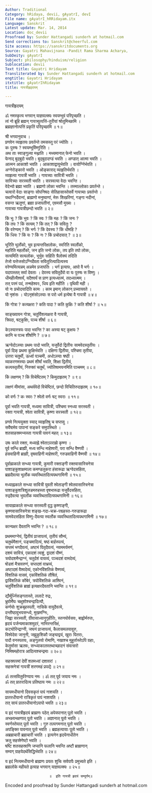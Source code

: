 ```yaml
---
Author: Traditional
Category: hRidaya, devii, gAyatrI, devI
File name: gAyatrI_hRRidayam.itx
Language: Sanskrit
Latest update: Mar. 14, 2014
Location: doc_devii
Proofread by: Sunder Hattangadi sunderh at hotmail.com
Send corrections to: Sanskrit@cheerful.com
Site access: https://sanskritdocuments.org
Source: Gayatri Mahavijnana -Pandit Rama Sharma Acharya,
SubDeity: gAyatrI
Subject: philosophy/hinduism/religion
Sublocation: devii
Text title: Gayatri Hridayam
Transliterated by: Sunder Hattangadi sunderh at hotmail.com
engtitle: Gayatri Hridayam
itxtitle: gAyatrIhRidayam
title: गायत्रीहृइदयम्

---
```

  
 गायत्रीहृदयम्   
  
ॐ नमस्कृत्य भगवान् याज्ञवल्क्यः स्वयम्भुवं परिपृच्छति ।  
त्वं नो ब्रूहि ब्रह्मन् गायत्र्युत्पत्तिं-तुरीयां श्रोतुमिच्छामि ।  
ब्रह्मज्ञानोत्पत्तिं प्रकृतिं परिपृच्छामि ॥ १॥  
  
श्री भगवानुवाच ।  
प्रणवेन व्याहृतयः प्रवर्तन्ते तमसस्तु परं ज्योतिः ।  
कः पुरुषः ? स्वयम्भूर्विष्णुरिति ।  
अथ ताः स्वाङ्गुल्या मथ्नाति । मथ्यमानात् फेनो भवति ।  
फेनाद् बुद्बुदो भवति। बुद्बुदादण्डं भवति । अण्डात् आत्मा भवति ।  
आत्मन आकाशो भवति । आकाशाद्वायुर्भवति । वायोर्ग्निर्भवति ।  
अग्नेरोङ्कारो भवति । ओङ्काराद् व्याहृतिर्भवति ।  
व्याहृत्या गायत्री भवति । गायत्र्याः सावित्री भवति ।  
सावित्र्याः सरस्वती भवति । सरस्वत्या वेदाः भवन्ति ।  
वेदेभ्यो ब्रह्मा भवति । ब्रह्मणो लोका भवन्ति । तस्माल्लोकाः प्रवर्तन्ते ।  
चत्वारो वेदाः साङ्गाः सोपनिषदः सेतिहासास्तेसर्वे गायत्र्याः प्रवर्तन्ते ।  
यथाग्निर्देवानां, ब्राह्मणो मनुष्याणां, मेरुः शिखरिणां, गङ्गा नदीनां,  
वसन्त ऋतूणां, ब्रह्मा प्रजापतीनां, एवमसौ मुख्यः ।  
गायत्र्या गायत्रीछन्दो भवति ॥ २॥  
  
किं भूः ? किं भुवः ? किं स्वः ? किं महः ? किं जनः ?  
किं तपः ? किं सत्यम् ?  किं तत् ? किं सवितुः ?  
किं वरेण्यम् ? किं भर्गः ? किं देवस्य ? किं धीमहि ?  
किं धियः ? किं यः ? किं नः ? किं प्रचोदयात् ? ॥ ३॥  
  
भूरिति भूर्लोको, भुव इत्यन्तरिक्षलोकः, स्वरिति स्वर्लोको,  
महरिति महर्लोको, जन इति जनो लोकः, तप इति तपो लोकः,  
सत्यमिति सत्यलोकः, भूर्भुवः सव्रिति त्रैलोक्यं तदिति  
तेजो यत्तेजसोऽग्निर्देवता सवितुरित्यादित्यस्य  
वरेण्यमित्यन्नम् अन्नमेव प्रजापतिः । भर्ग इत्यापः, आपो वै भर्गः ।  
यदापस्तत् सर्वा देवताः । देवस्य सवितुर्देवो वा यः पुरुषः स विष्णुः ।  
धीमहीत्यैश्वर्यं, यदैश्वर्यं स प्राण इत्यध्यात्मं, तदध्यात्मम् ।  
तत् परमं पदं, तन्महेश्वरः, धिय इति महीति । पृथिवी मही ।  
यो नः प्रचोदयादिति कामः । काम इमान् लोकान् प्रच्यायवते ।  
यो नृशंसः । योऽनृशंसोऽस्याः स परो धर्म इत्येषा वै गायत्री ॥ ४॥  
  
किं गोत्रा ? कत्यक्षरा ? कति पादा ? कति कुक्षिः ? कति शीर्षा ? ॥ ५॥  
  
साङ्ख्यायन गोत्रा, चतुर्विंशत्यक्षरा वै गायत्री,  
त्रिपदा, षट्कुक्षिः, पञ्च शीर्षा ॥ ६॥  
  
केऽस्यास्त्रयः पादा भवन्ति ? का अस्या षट् कुक्षयः ?  
कानि च पञ्च शीर्षाणि ? ॥ ७॥  
  
ऋग्वेदोऽस्याः प्रथमः पादो भवति, यजुर्वेदो द्वितीयः सामवेदस्तृतीयः ।  
पूर्वा दिक् प्रथमा कुक्षिर्भवति । दक्षिणा द्वितीया, पश्चिमा तृतीया,  
उत्तरा चतुर्थी, ऊर्ध्वा पञ्चमी, अधोऽस्याः षष्ठी ।  
व्याकरणमस्याः प्रथमं शीर्षां भवति, शिक्षा द्वितीयं,  
कल्पस्तृतीयं, निरुक्तं चतुर्थं, ज्योतिषामयनमिति पञ्चमम् ॥ ८॥  
  
किं लक्षणम् ? किं विचेष्टितम् ? किमुदाहृतम् ? ॥ ९॥  
  
लक्षणं मीमांसा, अथर्ववेदो विचेष्टितं, छन्दो विचितिरुदाहृतम् ॥ १०॥  
  
को वर्णः ? कः स्वरः ? श्वेतो वर्णः षट् स्वराः ॥ ११॥  
  
पूर्वा भवति गायत्री, मध्यमा सावित्री, पश्चिमा स्नध्या सरस्वती ।  
रक्ता गायत्री, श्वेता सावित्री, कृष्णा सरस्वती ॥ १२॥  
  
प्रणवे नित्ययुक्ता स्याद् व्याहृतिषु च सप्तसु ।  
सर्वेषामेव पापानां सङ्करे समुपस्थिते ।  
शतसाहस्रमभ्यस्ता गायत्री पावनं महत् ॥ १३॥  
  
उषः काले रक्ता, मध्याह्ने श्वेताऽपराह्मे कृष्णा ।  
पूर्व सन्धि ब्राह्मी, मध्य सन्धि माहेश्वरी, परा सन्धि वैष्णवी ।  
हंसवाहिनी ब्राह्मी, वृषवाहिनी माहेश्वरी, गरुडवाहिनी वैष्णवी ॥ १४॥  
  
पूर्वाह्मकाले सन्ध्या गायत्री, कुमारी रक्ताङ्गी रक्तवासास्त्रिनेत्रा  
पाशाङ्कुशाक्षमाला कमण्डलुकरा हंसारूढा ऋग्वेदसहिता,  
ब्रह्मदैवत्या भूर्लोक व्यवस्थितादित्यपथगामिनी ॥ १५॥  
  
मध्याह्नकाले सन्ध्या सावित्री युवती श्वेताङ्गी श्वेतवासास्त्रिनेत्रा  
पाशाङ्कुशत्रिशूलडमरुहस्ता वृषभारूढा यजुर्वेदसहिता,  
रुद्रदैवत्या भुवर्लोक व्यवस्थितादित्यपथगामिनी ॥ १६॥  
  
सायाह्मकाले सन्ध्या सरस्वती वृद्ध कृष्णाङ्गी,  
कृष्णवासास्त्रिनेत्रा शङ्ख-गदा-चक्र-पद्महस्त-गरुडारूढा  
सामवेदसहिता विष्णु-दैवत्या स्वर्लोक व्यवस्थितादित्यपथगामिनी ॥ १७॥  
  
कान्यक्षर दैवतानि भवन्ति ? ॥ १८॥  
  
प्रथममाग्नेयं, द्वितीयं प्राजापत्यं, तृतीयं सौम्यं,  
चतुर्थमैशानं, पङ्चमादित्यं, षष्ठं बार्हस्पत्यं,  
सप्तमं भगदैवत्यं, अष्टमं पितृदैवत्यं, नवममर्यमणं,  
दशमं सावित्रं, एकादशं त्वाष्ट्रं, द्वादशं पौष्णं,  
त्रयोदशमैन्द्राग्नं, चतुर्दशं वायव्यं, पञ्चदशं वामदेव्यं,  
षोडशं मैत्रावरुणं, सप्तदशं वाभ्रव्यं,  
अष्टादशं वैश्वदेव्यं, एकोनविंशतिकं वैष्णव्यं,  
विंशतिकं वासवं, एकविंशतिकं तौषितं,  
द्वाविंशतिकं कौबेरं, त्रयोविंशतिकं आश्विनं,  
चतुर्विंशतिकं ब्राह्मं इत्यक्षरदैवतानि भवन्ति ॥ १९॥  
  
द्यौर्मूर्ध्निसङ्गतास्ते, ललाटे रुद्रः,  
भ्रुवोर्मेघः चक्षुशोश्चन्द्रादित्यौ,  
कर्णयोः शुक्रबृहस्पती, नासिके वायुदैवत्ये,  
दन्तौष्ठावुभयसन्ध्ये, मुखमग्निः,  
जिह्वा सरस्वती, ग्रीवासाध्यानुगृहीतिः, स्तनयोर्वसवः, बाह्वोर्मरुतः,  
हृदयं पर्जन्यमाकाशमुदरं, नाभिरन्तरिक्षं,  
कट्योरिन्द्राग्नी, जघनं प्राजापत्यं, कैलासमलयावूरु,  
विश्वेदेवा जानुनी, जह्नुकुशिकौ जङ्घाद्वयं, खुराः पितराः,  
पादौ वनस्पतयः, अङ्गुलयो रोमाणि, नखाश्च मुहूर्तास्तेऽपि ग्रहाः,  
केतुर्मासा ऋतवः, सन्ध्याकालस्तथाच्छादनं संवत्सरो  
निमिषमहोरात्र आदित्यश्चन्द्रमाः ॥ २०॥  
  
सहस्रपरमां देवीं शतमध्यां दशावरां ।  
सहस्रनेत्रां गायत्रीं शरणमहं प्रपद्ये ॥ २१॥  
  
ॐ तत्सवितुर्वरेण्याय नमः । ॐ तत् पूर्व जयाय नमः ।  
ॐ तत् प्रातरादित्य प्रतिष्ठाय नमः ॥ २२॥  
  
सायमधीयानो दिवसकृतं पापं नाशयति ।  
प्रातरधीयानो रात्रिकृतं पापं नाशयति ।  
तत् सायं प्रातरधीयानोऽपापो भवति ॥ २३॥  
  
य इदं गायत्रीहृदयं ब्राह्मणः पठेत् अपेयपानात् पूतो भवति ।  
अभक्ष्यभक्षणात् पूतो भवति । अज्ञानात् पूतो भवति ।  
स्वर्णस्तेयात् पूतो भवति । गुरु तल्पगमनात् पूतो भवति ।  
अपङ्क्ति पावनात् पूतो भवति । ब्रह्महत्यायाः पूतो भवति ।  
अब्रह्मचारी ब्रह्मचारी भवति । इत्यनेन हृदयेनाधीतेन  
क्रतु सहस्रेणेष्टो भवति ।  
षष्टि शतसहस्राणि जप्यानि फलानि भवन्ति अष्टौ ब्राह्मणान्  
सम्यग् ग्राहयेदर्थसिद्धिर्भवति ॥ २४॥  
  
य इदं नित्यमधीयानो ब्राह्मणः प्रयतः शुचिः सर्वपापैः प्रमुच्यते इति ।  
ब्रह्मलोके महीयते इत्याह भगवान् याज्ञवल्क्यः ॥ २५॥  
  
                        ॥  इति गायत्री हृदयं सम्पूर्णम्॥  
  
  
Encoded and proofread by Sunder Hattangadi sunderh at hotmail.com  
  
